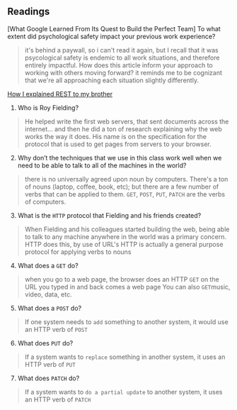 ## Readings


[What Google Learned From Its Quest to Build the Perfect Team]
To what extent did psychological safety impact your previous work experience?
> it's behind a paywall, so i can't read it again, but I recall that it was psycological safety is endemic to all work situations, and therefore entirely impactful.
How does this article inform your approach to working with others moving forward?
> it reminds me to be cognizant that we're all approaching each situation slightly differently.

[How I explained REST to my brother](https://gist.github.com/brookr/5977550)
1. Who is Roy Fielding?
> He helped write the first web servers, that sent documents across the internet… and then he did a ton of research explaining why the web works the way it does. His name is on the specification for the protocol that is used to get pages from servers to your browser.
2. Why don’t the techniques that we use in this class work well when we need to be able to talk to all of the machines in the world?
> 
> there is no universally agreed upon noun by computers. There's a ton of nouns (laptop, coffee, book, etc); but there are a few number of verbs that can be applied to them. `GET`, `POST`, `PUT`, `PATCH` are the verbs of computers.

3. What is the `HTTP` protocol that Fielding and his friends created?
> When Fielding and his colleagues started building the web, being able to talk to any machine anywhere in the world was a primary concern.
> HTTP does this, by use of URL's
> HTTP is actually a general purpose protocol for applying verbs to nouns

4. What does a `GET` do?
> when you go to a web page, the browser does an HTTP `GET` on the URL you typed in and back comes a web page
> You can also `GET`music, video, data, etc.

5. What does a `POST` do?
> If one system needs to `add` something to another system, it would use an HTTP verb of `POST`

6. What does `PUT` do?
> If a system wants to `replace` something in another system, it uses an HTTP verb of `PUT`

7. What does `PATCH` do?
> If a system wants to `do a partial update` to another system, it uses an HTTP verb of `PATCH`

